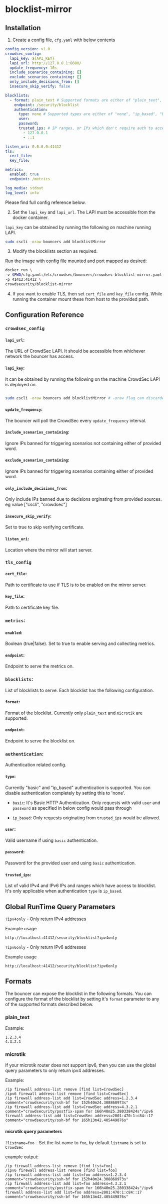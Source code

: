 # blocklist-mirror

## Installation

1. Create a config file, `cfg.yaml` with below contents

```yaml
config_version: v1.0
crowdsec_config:
  lapi_key: ${API_KEY}
  lapi_url: http://127.0.0.1:8080/
  update_frequency: 10s
  include_scenarios_containing: []
  exclude_scenarios_containing: []
  only_include_decisions_from: []
  insecure_skip_verify: false

blocklists:
  - format: plain_text # Supported formats are either of "plain_text", "microtik"
    endpoint: /security/blocklist
    authentication:
      type: none # Supported types are either of "none", "ip_based", "basic"
      user:
      password:
      trusted_ips: # IP ranges, or IPs which don't require auth to access this blocklist
        - 127.0.0.1
        - ::1

listen_uri: 0.0.0.0:41412
tls:
  cert_file:
  key_file:

metrics:
  enabled: true
  endpoint: /metrics

log_media: stdout
log_level: info
```

Please find full config reference below.

2. Set the `lapi_key` and `lapi_url`. The LAPI must be accessible from the docker container.

`lapi_key` can be obtained by running the following on machine running LAPI.
```bash
sudo cscli -oraw bouncers add blocklistMirror
```

3. Modify the blocklists section as required.

Run the image with config file mounted and port mapped as desired:
```bash
docker run \
-v $PWD/cfg.yaml:/etc/crowdsec/bouncers/crowdsec-blocklist-mirror.yaml \
-p 41412:41412 \
crowdsecurity/blocklist-mirror
```

4. If you want to enable TLS, then set `cert_file` and `key_file`  config. While running the container mount these from host to the provided path.


## Configuration Reference

### `crowdsec_config`

#### `lapi_url`:

The URL of CrowdSec LAPI. It should be accessible from whichever network the bouncer has access.

#### `lapi_key`:

It can be obtained by running the following on the machine CrowdSec LAPI is deployed on.
```bash

sudo cscli -oraw bouncers add blocklistMirror # -oraw flag can discarded for human friendly output.

```

#### `update_frequency`:

The bouncer will poll the CrowdSec every `update_frequency` interval.

#### `include_scenarios_containing`:

Ignore IPs banned for triggering scenarios not containing either of provided word.

#### `exclude_scenarios_containing`: 

Ignore IPs banned for triggering scenarios containing either of provided word.


#### `only_include_decisions_from`:

Only include IPs banned due to decisions orginating from provided sources. eg value ["cscli", "crowdsec"]

#### `insecure_skip_verify`:

Set to true to skip verifying certificate.


#### `listen_uri`: 

Location where the mirror will start server.

### `tls_config`

#### `cert_file`:

Path to certificate to use if TLS is to be enabled on the mirror server.

#### `key_file`:

Path to certificate key file.

### `metrics`:

#### `enabled`:

Boolean (true|false). Set to true to enable serving and collecting metrics. 

#### `endpoint`:

Endpoint to serve the metrics on.

### `blocklists`:

List of blocklists to serve. Each blocklist has the following configuration.

#### `format`:

Format of the blocklist. Currently only `plain_text` and `microtik` are supported.

#### `endpoint`:

Endpoint to serve the blocklist on.

### `authentication`:

Authentication related config.

#### `type`:

Currently "basic" and "ip_based" authentication is supported. You can disable authentication completely by setting this to 'none'.

- `basic`: It's Basic HTTP  Authentication. Only requests with valid `user` and `password` as specified in below config would pass through

- `ip_based`: Only requests originating from `trusted_ips` would be allowed. 

#### `user`:

Valid username if using `basic` authentication.

#### `password`:

Password for the provided user and using `basic` authentication.

#### `trusted_ips`:

List of valid IPv4 and IPv6 IPs and ranges which have access to blocklist. It's only applicable when authentication `type` is `ip_based`.

## Global RunTime Query Parameters

`?ipv4only` - Only return IPv4 addresses

Example usage
```
http://localhost:41412/security/blocklist?ipv4only
```

`?ipv6only` - Only return IPv6 addresses

Example usage
```
http://localhost:41412/security/blocklist?ipv6only
```

## Formats

The bouncer can expose the blocklist in the following formats. You can configure the format of the blocklist by setting it's `format` parameter to any of the supported formats described below.

### plain_text

Example:

```text
1.2.3.4
4.3.2.1
```

### microtik

If your microtik router does not support ipv6, then you can use the global query parameters to only return ipv4 addresses.

Example:

```text
/ip firewall address-list remove [find list=CrowdSec]
/ipv6 firewall address-list remove [find list=CrowdSec]
/ip firewall address-list add list=CrowdSec address=1.2.3.4 comment="crowdsecurity/ssh-bf for 152h40m24.308868973s"
/ip firewall address-list add list=CrowdSec address=4.3.2.1 comment="crowdsecurity/postfix-spam for 166h40m25.280338424s"/ipv6 firewall address-list add list=CrowdSec address=2001:470:1:c84::17 comment="crowdsecurity/ssh-bf for 165h13m42.405449876s"
```

#### microtik query parameters

`?listname=foo` - Set the list name to `foo`, by default `listname` is set to `CrowdSec`

example output:
```text
/ip firewall address-list remove [find list=foo]
/ipv6 firewall address-list remove [find list=foo]
/ip firewall address-list add list=foo address=1.2.3.4 comment="crowdsecurity/ssh-bf for 152h40m24.308868973s"
/ip firewall address-list add list=foo address=4.3.2.1 comment="crowdsecurity/postfix-spam for 166h40m25.280338424s"/ipv6 firewall address-list add list=foo address=2001:470:1:c84::17 comment="crowdsecurity/ssh-bf for 165h13m42.405449876s"
```